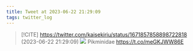 ```yaml
---
title: Tweet at 2023-06-22 21:29:09
tags: twitter_log
---
```


> [!CITE] https://twitter.com/kaisekiriu/status/1671857858898722818 (2023-06-22 21:29:09)
> ![](https://twitter.com/kaisekiriu/status/1671857858898722818)
> Pikminidae
> https://t.co/meGKJWW86E
